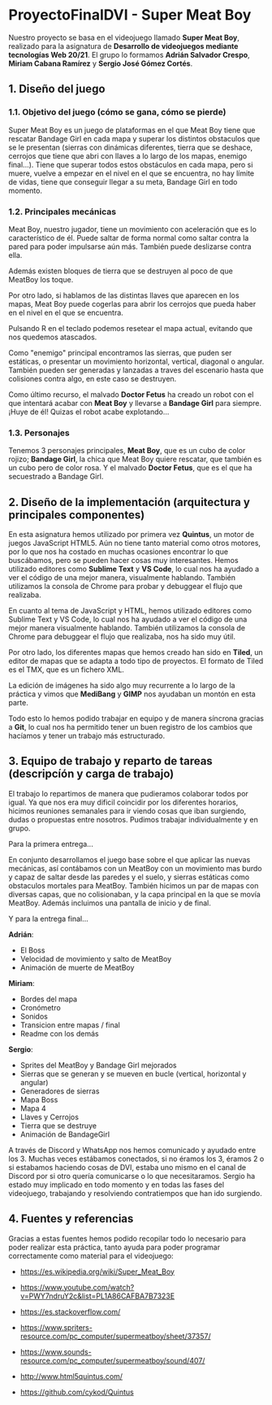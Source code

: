 # ProyectoFinalDVI - Super Meat Boy

Nuestro proyecto se basa en el videojuego llamado **Super Meat Boy**, realizado para la asignatura de **Desarrollo de videojuegos mediante tecnologías Web 20/21**. El grupo lo formamos **Adrián Salvador Crespo**, **Miriam Cabana Ramírez** y **Sergio José Gómez Cortés**.






## 1. Diseño del juego
### 1.1. Objetivo del juego (cómo se gana, cómo se pierde)

 Super Meat Boy es un juego de plataformas en el que Meat Boy tiene que rescatar Bandage Girl en cada mapa y superar los distintos obstaculos que se le presentan (sierras con dinámicas diferentes, tierra que se deshace, cerrojos que tiene que abri con llaves a lo largo de los mapas, enemigo final...). Tiene que superar todos estos obstáculos en cada mapa, pero si muere, vuelve a empezar en el nivel en el que se encuentra, no hay límite de vidas, tiene que conseguir llegar a su meta, Bandage Girl en todo momento.





### 1.2. Principales mecánicas

Meat Boy, nuestro jugador, tiene un movimiento con aceleración que es lo característico de él. Puede saltar de forma normal como saltar contra la pared para poder impulsarse aún más. También puede deslizarse contra ella.

Además existen bloques de tierra que se destruyen al poco de que MeatBoy los toque.

Por otro lado, si hablamos de las distintas llaves que aparecen en los mapas, Meat Boy puede cogerlas para abrir los cerrojos que pueda haber en el nivel en el que se encuentra.

Pulsando R en el teclado podemos resetear el mapa actual, evitando que nos quedemos atascados.

Como "enemigo" principal encontramos las sierras, que puden ser estáticas, o presentar un movimiento horizontal, vertical, diagonal o angular.
También pueden ser generadas y lanzadas a traves del escenario hasta que colisiones contra algo, en este caso se destruyen.

Como último recurso, el malvado **Doctor Fetus** ha creado un robot con el que intentará acabar con **Meat Boy** y llevarse a **Bandage Girl** para siempre. ¡Huye de él! Quizas el
robot acabe explotando...




### 1.3. Personajes

Tenemos 3 personajes principales, **Meat Boy**, que es un cubo de color rojizo; **Bandage Girl**, la chica que Meat Boy quiere rescatar, que también es un cubo pero de color rosa. Y el malvado **Doctor Fetus**, que es el que ha secuestrado a Bandage Girl. 
	





## 2. Diseño de la implementación (arquitectura y principales componentes)

En esta asignatura hemos utilizado por primera vez **Quintus**, un motor de juegos JavaScript HTML5. Aún no tiene tanto material como otros motores, por lo que nos ha costado en muchas ocasiones encontrar lo que buscábamos, pero se pueden hacer cosas muy interesantes.
Hemos utilizado editores como **Sublime Text** y **VS Code**, lo cual nos ha ayudado a ver el código de una mejor manera, visualmente hablando. También utilizamos la consola de Chrome para probar y debuggear el flujo que realizaba. 

En cuanto al tema de JavaScript y HTML, hemos utilizado editores como Sublime Text y VS Code, lo cual nos ha ayudado a ver el código de una mejor manera visualmente hablando. También utilizamos la consola de Chrome para debuggear el flujo que realizaba, nos ha sido muy útil.

Por otro lado, los diferentes mapas que hemos creado han sido en **Tiled**, un editor de mapas que se adapta a todo tipo de proyectos. El formato de Tiled es el TMX, que es un fichero XML.

La edición de imágenes ha sido algo muy recurrente a lo largo de la práctica y vimos que **MediBang** y **GIMP** nos ayudaban un montón en esta parte.

Todo esto lo hemos podido trabajar en equipo y de manera síncrona gracias a **Git**, lo cual nos ha permitido tener un buen registro de los cambios que hacíamos y tener un trabajo más estructurado. 






## 3. Equipo de trabajo y reparto de tareas (descripcíón y carga de trabajo)

El trabajo lo repartimos de manera que pudieramos colaborar todos por igual. Ya que nos era muy dificil coincidir por los diferentes horarios, hicimos reuniones semanales para ir viendo cosas que iban surgiendo, dudas o propuestas entre nosotros. Pudimos trabajar individualmente y en grupo.

Para la primera entrega...

En conjunto desarrollamos el juego base sobre el que aplicar las nuevas mecánicas, así contábamos con un MeatBoy con un movimiento mas burdo
y capaz de saltar desde las paredes y el suelo, y sierras estáticas como obstaculos mortales para MeatBoy.
También hicimos un par de mapas con diversas capas, que no colisionaban, y la capa principal en la que se movía MeatBoy.
Además incluimos una pantalla de inicio y de final.


Y para la entrega final...

**Adrián**:
- El Boss
- Velocidad de movimiento y salto de MeatBoy
- Animación de muerte de MeatBoy

**Miriam**: 
- Bordes del mapa
- Cronómetro
- Sonidos
- Transicion entre mapas / final
- Readme con los demás


**Sergio**:
- Sprites del MeatBoy y Bandage Girl mejorados
- Sierras que se generan y se mueven en bucle (vertical, horizontal y angular)
- Generadores de sierras
- Mapa Boss
- Mapa 4
- Llaves y Cerrojos
- Tierra que se destruye
- Animación de BandageGirl

A través de Discord y WhatsApp nos hemos comunicado y ayudado entre los 3. Muchas veces estábamos conectados, si no éramos los 3, éramos 2 o si estabamos haciendo cosas de DVI, estaba uno mismo en el canal de Discord por si otro quería comunicarse o lo que necesitaramos. Sergio ha estado muy implicado en todo momento y en todas las fases del videojuego, trabajando y resolviendo contratiempos que han ido surgiendo.






## 4. Fuentes y referencias

Gracias a estas fuentes hemos podido recopilar todo lo necesario para poder realizar esta práctica, tanto ayuda para poder programar correctamente como material para el videojuego:

* https://es.wikipedia.org/wiki/Super_Meat_Boy

* https://www.youtube.com/watch?v=PWY7ndruY2c&list=PL1A86CAFBA7B7323E

* https://es.stackoverflow.com/

* https://www.spriters-resource.com/pc_computer/supermeatboy/sheet/37357/

* https://www.sounds-resource.com/pc_computer/supermeatboy/sound/407/

* http://www.html5quintus.com/

* https://github.com/cykod/Quintus